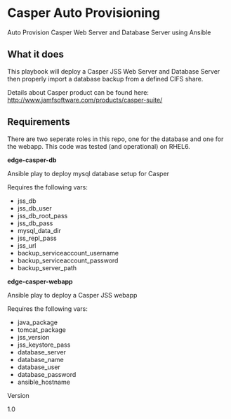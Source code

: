 # Casper Auto Provisioning
Auto Provision Casper Web Server and Database Server using Ansible

## What it does

This playbook will deploy a Casper JSS Web Server and Database Server then properly import a database backup from a defined CIFS share.

Details about Casper product can be found here: http://www.jamfsoftware.com/products/casper-suite/

## Requirements

There are two seperate roles in this repo, one for the database and one for the webapp.  This code was tested (and operational) on RHEL6.  

<b>edge-casper-db</b>

Ansible play to deploy mysql database setup for Casper

Requires the following vars:
- jss_db
- jss_db_user
- jss_db_root_pass
- jss_db_pass
- mysql_data_dir
- jss_repl_pass
- jss_url
- backup_serviceaccount_username
- backup_serviceaccount_password
- backup_server_path

<b>edge-casper-webapp</b>

Ansible play to deploy a Casper JSS webapp

Requires the following vars:
- java_package
- tomcat_package
- jss_version
- jss_keystore_pass
- database_server
- database_name
- database_user
- database_password
- ansible_hostname

Version

1.0
